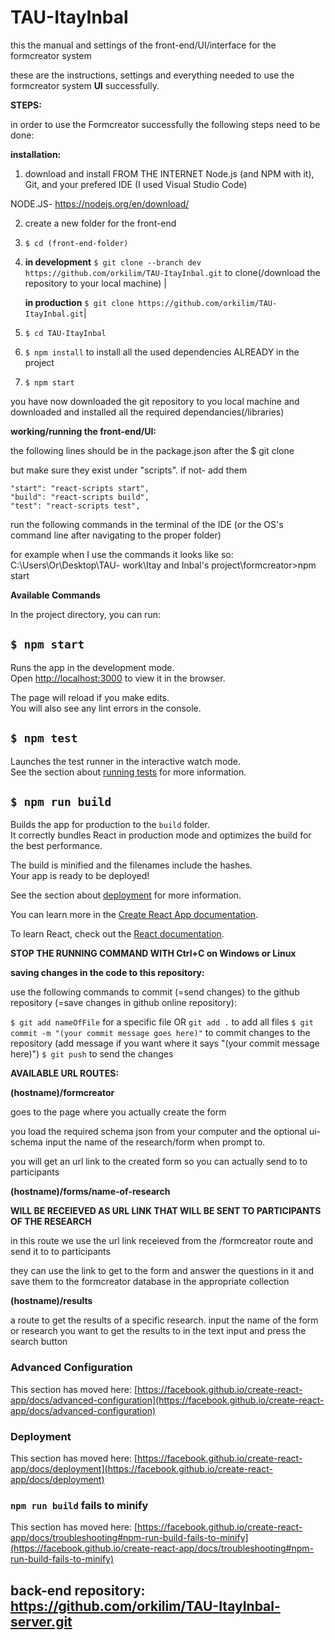 # TAU-ItayInbal

this the manual and settings of the front-end/UI/interface for the formcreator system


these are the instructions, settings and everything needed to use the formcreator system __UI__ successfully.

__STEPS:__

in order to use the Formcreator successfully the following steps need to be done:

__installation:__

1. download and install FROM THE INTERNET Node.js (and NPM with it), Git, and your prefered IDE (I used Visual Studio Code)

NODE.JS- https://nodejs.org/en/download/

2. create a new folder for the front-end
3. ```$ cd (front-end-folder)```

 4. __in development__ ```$ git clone --branch dev https://github.com/orkilim/TAU-ItayInbal.git``` to clone(/download the repository to your local machine) |
    
    __in production__ ```$ git clone https://github.com/orkilim/TAU-ItayInbal.git```|
    
 5. ```$ cd TAU-ItayInbal```
    
 6. ```$ npm install``` to install all the used dependencies ALREADY in the project
 7. ```$ npm start```

you have now downloaded the git repository to you local machine and downloaded and installed all the required dependancies(/libraries)

__working/running the front-end/UI:__

the following lines should be in the package.json after the $ git clone

but make sure they exist under "scripts". if not- add them

    "start": "react-scripts start",
    "build": "react-scripts build",
    "test": "react-scripts test",


run the following commands in the terminal of the IDE (or the OS's command line after navigating to the proper folder)


for example when I use the commands it looks like so: C:\Users\Or\Desktop\TAU- work\Itay and Inbal's project\formcreator>npm start

__Available Commands__

In the project directory, you can run:

 ## ```$ npm start```

Runs the app in the development mode.\
Open [http://localhost:3000](http://localhost:3000) to view it in the browser.

The page will reload if you make edits.\
You will also see any lint errors in the console.

## ```$ npm test```

Launches the test runner in the interactive watch mode.\
See the section about [running tests](https://facebook.github.io/create-react-app/docs/running-tests) for more information.

## ```$ npm run build```

Builds the app for production to the `build` folder.\
It correctly bundles React in production mode and optimizes the build for the best performance.

The build is minified and the filenames include the hashes.\
Your app is ready to be deployed!

See the section about [deployment](https://facebook.github.io/create-react-app/docs/deployment) for more information.


You can learn more in the [Create React App documentation](https://facebook.github.io/create-react-app/docs/getting-started).

To learn React, check out the [React documentation](https://reactjs.org/).


__STOP THE RUNNING COMMAND WITH Ctrl+C on Windows or Linux__


__saving changes in the code to this repository:__

use the following commands to commit (=send changes) to the github repository (=save changes in github online repository):

```$ git add nameOfFile``` for a specific file OR ```git add .``` to add all files
```$ git commit -m "(your commit message goes here)"``` to commit changes to the repository (add message if you want where it says "(your commit message here)")
```$ git push``` to send the changes


__AVAILABLE URL ROUTES:__

__(hostname)/formcreator__

goes to the page where you actually create the form

you load the required schema json from your computer and the optional ui-schema input the name of the research/form when prompt to.

you will get an url link to the created form so you can actually send to to participants

__(hostname)/forms/name-of-research__

__WILL BE RECEIEVED AS URL LINK THAT WILL BE SENT TO PARTICIPANTS OF THE RESEARCH__

in this route we use the url link receieved from the /formcreator route and send it to to participants

they can use the link to get to the form and answer the questions in it and save them to the formcreator database in the appropriate collection


__(hostname)/results__

a route to get the results of a specific research. input the name of the form or research you want to get the results to in the text input and press the search button

### Advanced Configuration

This section has moved here: [https://facebook.github.io/create-react-app/docs/advanced-configuration](https://facebook.github.io/create-react-app/docs/advanced-configuration)

### Deployment

This section has moved here: [https://facebook.github.io/create-react-app/docs/deployment](https://facebook.github.io/create-react-app/docs/deployment)

### `npm run build` fails to minify

This section has moved here: [https://facebook.github.io/create-react-app/docs/troubleshooting#npm-run-build-fails-to-minify](https://facebook.github.io/create-react-app/docs/troubleshooting#npm-run-build-fails-to-minify)


## back-end repository: https://github.com/orkilim/TAU-ItayInbal-server.git

